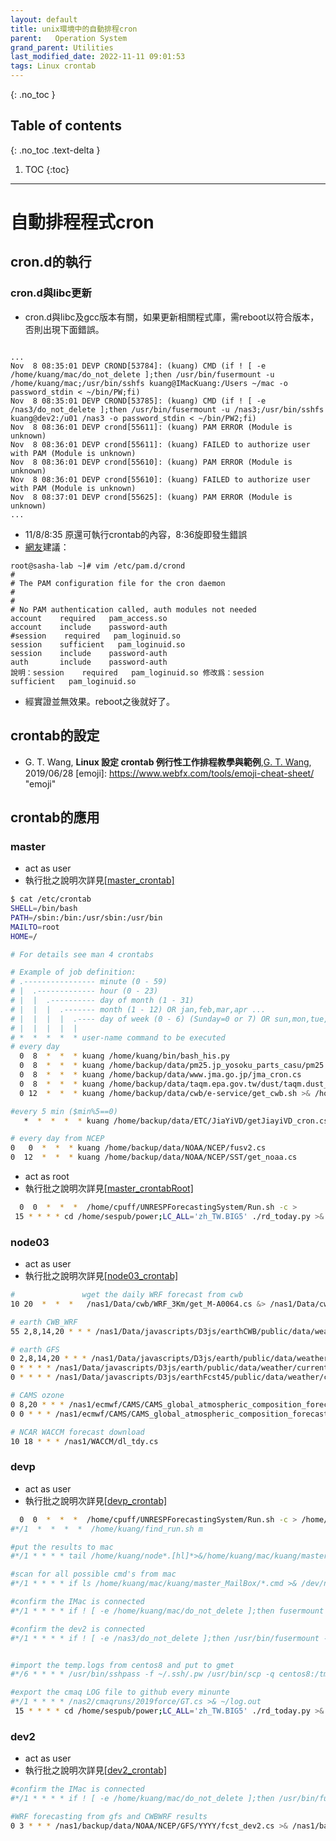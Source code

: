 ```yaml
---
layout: default
title: unix環境中的自動排程cron
parent:   Operation System
grand_parent: Utilities
last_modified_date: 2022-11-11 09:01:53
tags: Linux crontab
---
```


{: .no_toc }

## Table of contents
{: .no_toc .text-delta }

1. TOC 
{:toc}

---

# 自動排程程式cron

## cron.d的執行
### cron.d與libc更新
- cron.d與libc及gcc版本有關，如果更新相關程式庫，需reboot以符合版本，否則出現下面錯誤。

```

...
Nov  8 08:35:01 DEVP CROND[53784]: (kuang) CMD (if ! [ -e /home/kuang/mac/do_not_delete ];then /usr/bin/fusermount -u /home/kuang/mac;/usr/bin/sshfs kuang@IMacKuang:/Users ~/mac -o password_stdin < ~/bin/PW;fi)
Nov  8 08:35:01 DEVP CROND[53785]: (kuang) CMD (if ! [ -e /nas3/do_not_delete ];then /usr/bin/fusermount -u /nas3;/usr/bin/sshfs kuang@dev2:/u01 /nas3 -o password_stdin < ~/bin/PW2;fi)
Nov  8 08:36:01 DEVP crond[55611]: (kuang) PAM ERROR (Module is unknown)
Nov  8 08:36:01 DEVP crond[55611]: (kuang) FAILED to authorize user with PAM (Module is unknown)
Nov  8 08:36:01 DEVP crond[55610]: (kuang) PAM ERROR (Module is unknown)
Nov  8 08:36:01 DEVP crond[55610]: (kuang) FAILED to authorize user with PAM (Module is unknown)
Nov  8 08:37:01 DEVP crond[55625]: (kuang) PAM ERROR (Module is unknown)
...
```
- 11/8/8:35 原還可執行crontab的內容，8:36旋即發生錯誤
- [網友](https://www.twblogs.net/a/5c03dc2bbd9eee728c16acb6)建議：

```
root@sasha-lab ~]# vim /etc/pam.d/crond
#
# The PAM configuration file for the cron daemon
#
#
# No PAM authentication called, auth modules not needed
account    required   pam_access.so
account    include    password-auth
#session    required   pam_loginuid.so
session    sufficient   pam_loginuid.so
session    include    password-auth
auth       include    password-auth
說明：session    required   pam_loginuid.so 修改爲：session    sufficient   pam_loginuid.so
```
- 經實證並無效果。reboot之後就好了。

## crontab的設定

- G. T. Wang, **Linux 設定 crontab 例行性工作排程教學與範例**,[G. T. Wang](https://blog.gtwang.org/linux/linux-crontab-cron-job-tutorial-and-examples/), 2019/06/28
[emoji]: <https://www.webfx.com/tools/emoji-cheat-sheet/> "emoji"

## crontab的應用

### master

- act as user
- 執行批之說明次詳見[[master_crontab]](包括未開啟項目)

```bash
$ cat /etc/crontab
SHELL=/bin/bash
PATH=/sbin:/bin:/usr/sbin:/usr/bin
MAILTO=root
HOME=/

# For details see man 4 crontabs

# Example of job definition:
# .---------------- minute (0 - 59)
# |  .------------- hour (0 - 23)
# |  |  .---------- day of month (1 - 31)
# |  |  |  .------- month (1 - 12) OR jan,feb,mar,apr ...
# |  |  |  |  .---- day of week (0 - 6) (Sunday=0 or 7) OR sun,mon,tue,wed,thu,fri,sat
# |  |  |  |  |
# *  *  *  *  * user-name command to be executed
# every day
  0  8  *  *  * kuang /home/kuang/bin/bash_his.py
  0  8  *  *  * kuang /home/backup/data/pm25.jp_yosoku_parts_casu/pm25.cs
  0  8  *  *  * kuang /home/backup/data/www.jma.go.jp/jma_cron.cs
  0  8  *  *  * kuang /home/backup/data/taqm.epa.gov.tw/dust/taqm.dust_cron.cs
  0 12  *  *  * kuang /home/backup/data/cwb/e-service/get_cwb.sh >& /home/backup/data/cwb/e-service/get_cwb.out

#every 5 min ($min%5==0)
   *  *  *  *  * kuang /home/backup/data/ETC/JiaYiVD/getJiayiVD_cron.cs

# every day from NCEP
0   0  *  *  * kuang /home/backup/data/NOAA/NCEP/fusv2.cs
0  12  *  *  * kuang /home/backup/data/NOAA/NCEP/SST/get_noaa.cs
```

- act as root
- 執行批之說明次詳見[[master_crontabRoot]](包括未開啟項目)

```bash
  0  0  *  *  *  /home/cpuff/UNRESPForecastingSystem/Run.sh -c > 
 15 * * * * cd /home/sespub/power;LC_ALL='zh_TW.BIG5' ./rd_today.py >& rd_today.out
```

### node03

- act as user
- 執行批之說明次詳見[[node03_crontab]](包括未開啟項目)

```bash
#               wget the daily WRF forecast from cwb
10 20  *  *  *   /nas1/Data/cwb/WRF_3Km/get_M-A0064.cs &> /nas1/Data/cwb/WRF_3Km/get_M-A0064.out 2>&1

# earth CWB_WRF
55 2,8,14,20 * * * /nas1/Data/javascripts/D3js/earthCWB/public/data/weather/current/earth_cwbwrf.cs

# earth GFS
0 2,8,14,20 * * * /nas1/Data/javascripts/D3js/earth/public/data/weather/current/earth_gfs.cs
0 * * * * /nas1/Data/javascripts/D3js/earth/public/data/weather/current/lnk_curr.cs
0 * * * * /nas1/Data/javascripts/D3js/earthFcst45/public/data/weather/current/lnk_curr.cs

# CAMS ozone
0 8,20 * * * /nas1/ecmwf/CAMS/CAMS_global_atmospheric_composition_forecasts/2022/get_grb2json.cs
0 0 * * * /nas1/ecmwf/CAMS/CAMS_global_atmospheric_composition_forecasts/2022/get_all.cs

# NCAR WACCM forecast download
10 18 * * * /nas1/WACCM/dl_tdy.cs
```

### devp

- act as user
- 執行批之說明次詳見[[devp_crontab]](包括未開啟項目)

```bash
  0  0  *  *  *  /home/cpuff/UNRESPForecastingSystem/Run.sh -c > /home/cpuff/UNRESPForecastingSystem/Run.out
#*/1  *  *  *  *  /home/kuang/find_run.sh m

#put the results to mac
#*/1 * * * * tail /home/kuang/node*.[hl]*>&/home/kuang/mac/kuang/master_MailBox/nodes.log

#scan for all possible cmd's from mac
#*/1 * * * * if ls /home/kuang/mac/kuang/master_MailBox/*.cmd >& /dev/null;then mv /home/kuang/mac/kuang/master_MailBox/*.cmd /home/kuang;fi

#confirm the IMac is connected
#*/1 * * * * if ! [ -e /home/kuang/mac/do_not_delete ];then fusermount -u /home/kuang/mac;/usr/bin/sshfs kuang@IMacKuang:/Users ~/mac -o password_stdin < ~/bin/PW;fi

#confirm the dev2 is connected
#*/1 * * * * if ! [ -e /nas3/do_not_delete ];then /usr/bin/fusermount -u /nas3;/usr/bin/sshfs kuang@dev2:/u01 /nas3 -o password_stdin < ~/bin/PW2;fi


#import the temp.logs from centos8 and put to gmet
#*/6 * * * * /usr/bin/sshpass -f ~/.ssh/.pw /usr/bin/scp -q centos8:/tmp/cpu.log /tmp  >& /tmp/getCPUtemp.out;/usr/bin/sshpass -f ~/.ssh/.pw /usr/bin/scp -q centos8:/tmp/ambient.log /tmp  >> /tmp/getCPUtemp.out

#export the cmaq LOG file to github every minunte
#*/1 * * * * /nas2/cmaqruns/2019force/GT.cs >& ~/log.out
 15 * * * * cd /home/sespub/power;LC_ALL='zh_TW.BIG5' ./rd_today.py >& rd_today.out
```

### dev2

- act as user
- 執行批之說明次詳見[[dev2_crontab]](包括未開啟項目)

```bash
#confirm the IMac is connected
#*/1 * * * * if ! [ -e /home/kuang/mac/do_not_delete ];then /usr/bin/fusermount -u /home/kuang/mac;/usr/bin/sshfs kuang@IMacKuang:/Users ~/mac -o password_stdin < ~/bin/PW;fi

#WRF forecasting from gfs and CWBWRF results
0 3 * * * /nas1/backup/data/NOAA/NCEP/GFS/YYYY/fcst_dev2.cs >& /nas1/backup/data/NOAA/NCEP/GFS/YYYY/fcst_dev2.out
```
